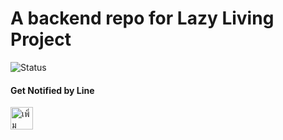 # A backend repo for Lazy Living Project
![Status](https://drone.nuttapat.me/api/badges/layzliving/backend/status.svg)

#### Get Notified by Line
<a href="https://line.me/R/ti/p/%40hew4053s"><img height="36" border="0" alt="เพิ่มเพื่อน" src="https://scdn.line-apps.com/n/line_add_friends/btn/en.png"></a>